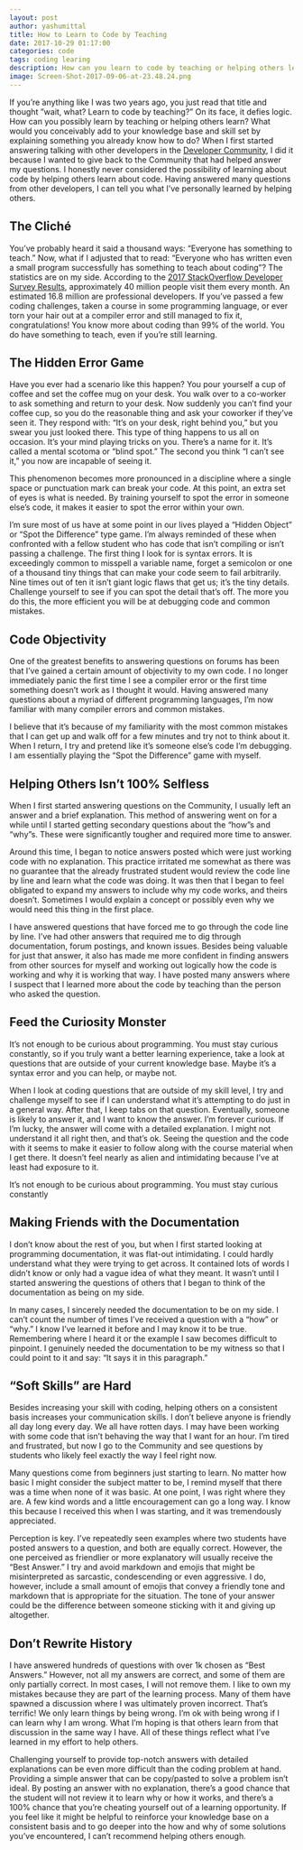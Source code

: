 ```yaml
---
layout: post
author: yashumittal
title: How to Learn to Code by Teaching
date: 2017-10-29 01:17:00
categories: code
tags: coding learing
description: How can you learn to code by teaching or helping others learn? What would you conceivably add to your knowledge base and skill set by explaining something you already know how to do?
image: Screen-Shot-2017-09-06-at-23.48.24.png
---
```


If you’re anything like I was two years ago, you just read that title and thought ”wait, what? Learn to code by teaching?” On its face, it defies logic. How can you possibly learn by teaching or helping others learn? What would you conceivably add to your knowledge base and skill set by explaining something you already know how to do? When I first started answering talking with other developers in the [Developer Community](//developer-community.flock.com/), I did it because I wanted to give back to the Community that had helped answer my questions. I honestly never considered the possibility of learning about code by helping others learn about code. Having answered many questions from other developers, I can tell you what I’ve personally learned by helping others.

## The Cliché

You’ve probably heard it said a thousand ways: “Everyone has something to teach.” Now, what if I adjusted that to read: “Everyone who has written even a small program successfully has something to teach about coding”? The statistics are on my side. According to the [2017 StackOverflow Developer Survey Results](//insights.stackoverflow.com/survey/2017), approximately 40 million people visit them every month. An estimated 16.8 million are professional developers. If you’ve passed a few coding challenges, taken a course in some programming language, or ever torn your hair out at a compiler error and still managed to fix it, congratulations! You know more about coding than 99% of the world. You do have something to teach, even if you’re still learning.

## The Hidden Error Game

Have you ever had a scenario like this happen? You pour yourself a cup of coffee and set the coffee mug on your desk. You walk over to a co-worker to ask something and return to your desk. Now suddenly you can’t find your coffee cup, so you do the reasonable thing and ask your coworker if they’ve seen it. They respond with: “It’s on your desk, right behind you,” but you swear you just looked there. This type of thing happens to us all on occasion. It’s your mind playing tricks on you. There’s a name for it. It’s called a mental scotoma or “blind spot.” The second you think “I can’t see it,” you now are incapable of seeing it.

This phenomenon becomes more pronounced in a discipline where a single space or punctuation mark can break your code. At this point, an extra set of eyes is what is needed. By training yourself to spot the error in someone else’s code, it makes it easier to spot the error within your own.

I’m sure most of us have at some point in our lives played a “Hidden Object” or “Spot the Difference” type game. I’m always reminded of these when confronted with a fellow student who has code that isn’t compiling or isn’t passing a challenge. The first thing I look for is syntax errors. It is exceedingly common to misspell a variable name, forget a semicolon or one of a thousand tiny things that can make your code seem to fail arbitrarily. Nine times out of ten it isn’t giant logic flaws that get us; it’s the tiny details. Challenge yourself to see if you can spot the detail that’s off. The more you do this, the more efficient you will be at debugging code and common mistakes.

## Code Objectivity

One of the greatest benefits to answering questions on forums has been that I’ve gained a certain amount of objectivity to my own code. I no longer immediately panic the first time I see a compiler error or the first time something doesn’t work as I thought it would. Having answered many questions about a myriad of different programming languages, I’m now familiar with many compiler errors and common mistakes.

I believe that it’s because of my familiarity with the most common mistakes that I can get up and walk off for a few minutes and try not to think about it. When I return, I try and pretend like it’s someone else’s code I’m debugging. I am essentially playing the “Spot the Difference” game with myself.

## Helping Others Isn’t 100% Selfless

When I first started answering questions on the Community, I usually left an answer and a brief explanation. This method of answering went on for a while until I started getting secondary questions about the “how”s and “why”s. These were significantly tougher and required more time to answer.

Around this time, I began to notice answers posted which were just working code with no explanation. This practice irritated me somewhat as there was no guarantee that the already frustrated student would review the code line by line and learn what the code was doing. It was then that I began to feel obligated to expand my answers to include why my code works, and theirs doesn’t. Sometimes I would explain a concept or possibly even why we would need this thing in the first place.

I have answered questions that have forced me to go through the code line by line. I’ve had other answers that required me to dig through documentation, forum postings, and known issues. Besides being valuable for just that answer, it also has made me more confident in finding answers from other sources for myself and working out logically how the code is working and why it is working that way. I have posted many answers where I suspect that I learned more about the code by teaching than the person who asked the question.

## Feed the Curiosity Monster

It’s not enough to be curious about programming. You must stay curious constantly, so if you truly want a better learning experience, take a look at questions that are outside of your current knowledge base. Maybe it’s a syntax error and you can help, or maybe not.

When I look at coding questions that are outside of my skill level, I try and challenge myself to see if I can understand what it’s attempting to do just in a general way. After that, I keep tabs on that question. Eventually, someone is likely to answer it, and I want to know the answer. I’m forever curious. If I’m lucky, the answer will come with a detailed explanation. I might not understand it all right then, and that’s ok. Seeing the question and the code with it seems to make it easier to follow along with the course material when I get there. It doesn’t feel nearly as alien and intimidating because I’ve at least had exposure to it.

<div class="callout">
It’s not enough to be curious about programming. You must stay curious constantly
</div>

## Making Friends with the Documentation

I don’t know about the rest of you, but when I first started looking at programming documentation, it was flat-out intimidating. I could hardly understand what they were trying to get across. It contained lots of words I didn’t know or only had a vague idea of what they meant. It wasn’t until I started answering the questions of others that I began to think of the documentation as being on my side.

In many cases, I sincerely needed the documentation to be on my side. I can’t count the number of times I’ve received a question with a “how” or “why.” I know I’ve learned it before and I may know it to be true. Remembering where I heard it or the example I saw becomes difficult to pinpoint. I genuinely needed the documentation to be my witness so that I could point to it and say: “It says it in this paragraph.”

## “Soft Skills” are Hard

Besides increasing your skill with coding, helping others on a consistent basis increases your communication skills. I don’t believe anyone is friendly all day long every day. We all have rotten days. I may have been working with some code that isn’t behaving the way that I want for an hour. I’m tired and frustrated, but now I go to the Community and see questions by students who likely feel exactly the way I feel right now.

Many questions come from beginners just starting to learn. No matter how basic I might consider the subject matter to be, I remind myself that there was a time when none of it was basic. At one point, I was right where they are. A few kind words and a little encouragement can go a long way. I know this because I received this when I was starting, and it was
tremendously appreciated.

Perception is key. I’ve repeatedly seen examples where two students have posted answers to a question, and both are equally correct. However, the one perceived as friendlier or more explanatory will usually receive the “Best Answer.” I try and avoid markdown and emojis that might be misinterpreted as sarcastic, condescending or even aggressive. I do, however, include a small amount of emojis that convey a friendly tone and markdown that is appropriate for the situation. The tone of your answer could be the difference between someone sticking with it and giving up altogether.

## Don’t Rewrite History

I have answered hundreds of questions with over 1k chosen as “Best Answers.” However, not all my answers are correct, and some of them are only partially correct. In most cases, I will not remove them. I like to own my mistakes because they are part of the learning process. Many of them have spawned a discussion where I was ultimately proven incorrect. That’s terrific! We only learn things by being wrong. I’m ok with being wrong if I can learn why I am wrong. What I’m hoping is that others learn from that discussion in the same way I have. All of these things reflect what I’ve learned in my effort to help others.

Challenging yourself to provide top-notch answers with detailed explanations can be even more difficult than the coding problem at hand. Providing a simple answer that can be copy/pasted to solve a problem isn’t ideal. By posting an answer with no explanation, there’s a good chance that the student will not review it to learn why or how it works, and there’s a 100% chance that you’re cheating yourself out of a learning opportunity. If you feel like it might be helpful to reinforce your knowledge base on a consistent basis and to go deeper into the how and why of some solutions you’ve encountered, I can’t recommend helping others enough.